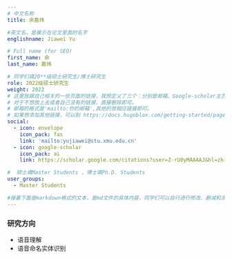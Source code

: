 ```yaml
---
# 中文名称
title: 余嘉炜

#英文名，是展示在论文里面的名字
englishname: Jiawei Yu

# Full name (for SEO)
first_name: 余
last_name: 嘉炜

# 同学们填20**级硕士研究生/博士研究生
role: 2022级硕士研究生
weight: 2022
# 这里放跟自己相关的一些页面的链接，我预定义了三个：分别是邮箱、Google-scholar主页和github主页
# 对于不想放上去或者自己没有的链接，直接删除即可。
# 邮箱的格式是'mailto:你的邮箱',其他的放相应链接即可。
# 如果想添加其他链接，可以到 https://docs.hugoblox.com/getting-started/page-builder/#icons 上去找图标，或者直接放在下面的详细介绍上
social:
  - icon: envelope
    icon_pack: fas
    link: 'mailto:yujiawei@stu.xmu.edu.cn'
  - icon: google-scholar
    icon_pack: ai
    link: https://scholar.google.com/citations?user=Z-rU0yMAAAAJ&hl=zh-CN&oi=ao

#  硕士填Master Students ，博士填Ph.D. Students
user_groups:
  - Master Students

#接着下面是markdown格式的文本，是md文件的具体内容，同学们可以自行进行修改、删减和添加
---
```

<!-- 以下内容一定要遵循markdown语法 -->
<!-- ###代表的是以三级标题的形式展示后面的文本，* 代表以列表的形式展示后面的文本-->

<!-- 这里可以先放一段简要自我介绍或者是自己想要放上去的一些链接 ，不想放的话也可以删了-->

### 研究方向
* 语音理解
* 语音命名实体识别
